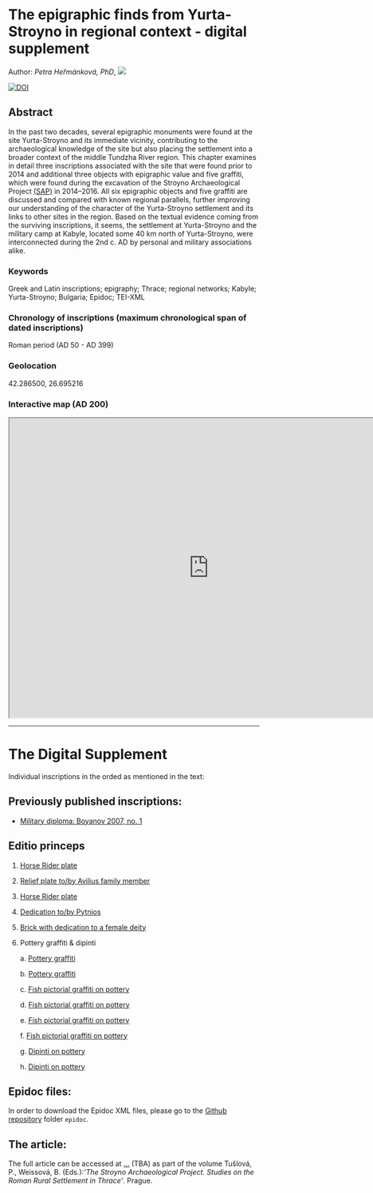 
# The epigraphic finds from Yurta-Stroyno in regional context - digital supplement

Author: *Petra Heřmánková, PhD*, [![](https://orcid.org/sites/default/files/images/orcid_16x16.png)](https://orcid.org/0000-0002-6349-0540)

[![DOI](https://zenodo.org/badge/DOI/10.5281/zenodo.3903144.svg)](https://doi.org/10.5281/zenodo.3903144)


## Abstract
In the past two decades, several epigraphic monuments were found at the site Yurta-Stroyno and its immediate vicinity, contributing to the archaeological knowledge of the site but also placing the settlement into a broader context of the middle Tundzha River region. This chapter examines in detail three inscriptions associated with the site that were found prior to 2014 and additional three objects with epigraphic value and five graffiti, which were found during the excavation of the Stroyno Archaeological Project [(SAP)](https://ukar.ff.cuni.cz/cs/veda-a-vyzkum/projekty/balkan-a-egejska-oblast/strojno/) in 2014–2016. All six epigraphic objects and five graffiti are discussed and compared with known regional parallels, further improving our understanding of the character of the Yurta-Stroyno settlement and its links to other sites in the region. Based on the textual evidence coming from the surviving inscriptions, it seems, the settlement at Yurta-Stroyno and the military camp at Kabyle, located some 40 km north of Yurta-Stroyno, were interconnected during the 2nd c. AD by personal and military associations alike.

### Keywords
Greek and Latin inscriptions; epigraphy; Thrace; regional networks; Kabyle; Yurta-Stroyno; Bulgaria; Epidoc; TEI-XML

### Chronology of inscriptions (maximum chronological span of dated inscriptions)
Roman period (AD 50 - AD 399)

### Geolocation
42.286500, 26.695216

### Interactive map (AD 200)
<div align="center"><iframe width="800" height="600" frameborder="1" src="https://petrajanouchova.carto.com/builder/a0145f9c-f772-41bc-ab69-75b298ccf398/embed"></iframe>
</div>

------------------
# The Digital Supplement

Individual inscriptions in the orded as mentioned in the text:

## Previously published inscriptions:

- [Military diploma: Boyanov 2007, no. 1](https://petrifiedvoices.github.io/stroyno-inscriptions/html/Boyanov2007_1.html)

## Editio princeps 

1. [Horse Rider plate](https://petrifiedvoices.github.io/stroyno-inscriptions/html/Hermankova2020_1.html)

2. [Relief plate to/by Avilius family member](https://petrifiedvoices.github.io/stroyno-inscriptions/html/Hermankova2020_2.html)

3. [Horse Rider plate](https://petrifiedvoices.github.io/stroyno-inscriptions/html/Hermankova2020_3.html)

4. [Dedication to/by Pytnios](https://petrifiedvoices.github.io/stroyno-inscriptions/html/Hermankova2020_4.html)

5. [Brick with dedication to a female deity](https://petrifiedvoices.github.io/stroyno-inscriptions/html/Hermankova2020_5.html)

6. Pottery graffiti & dipinti
	
	a. [Pottery graffiti](https://petrifiedvoices.github.io/stroyno-inscriptions/html/Hermankova2020_6_a.html)

	b. [Pottery graffiti](https://petrifiedvoices.github.io/stroyno-inscriptions/html/Hermankova2020_6_b.html)

	c. [Fish pictorial graffiti on pottery](https://petrifiedvoices.github.io/stroyno-inscriptions/html/Hermankova2020_6_c.html)

	d. [Fish pictorial graffiti on pottery](https://petrifiedvoices.github.io/stroyno-inscriptions/html/Hermankova2020_6_d.html)
	
	e. [Fish pictorial graffiti on pottery](https://petrifiedvoices.github.io/stroyno-inscriptions/html/Hermankova2020_6_e.html)

	f. [Fish pictorial graffiti on pottery](https://petrifiedvoices.github.io/stroyno-inscriptions/html/Hermankova2020_6_f.html)

	g. [Dipinti on pottery](https://petrifiedvoices.github.io/stroyno-inscriptions/html/Hermankova2020_6_f.html)

	h. [Dipinti on pottery](https://petrifiedvoices.github.io/stroyno-inscriptions/html/Hermankova2020_6_h.html)

## Epidoc files: 
In order to download the Epidoc XML files, please go to the [Github repository](https://github.com/petrifiedvoices/stroyno-inscriptions) folder ```epidoc```.

## The article: 
The full article can be accessed at [...]() (TBA) as part of the volume Tušlová, P., Weissová, B. (Eds.):_'The Stroyno Archaeological Project. 
Studies on the Roman Rural Settlement in Thrace'_. Prague.

